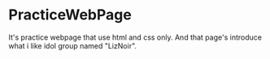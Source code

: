# PracticeWebPage
It's practice webpage that use html and css only. And that page's introduce what i like idol group named "LizNoir".
